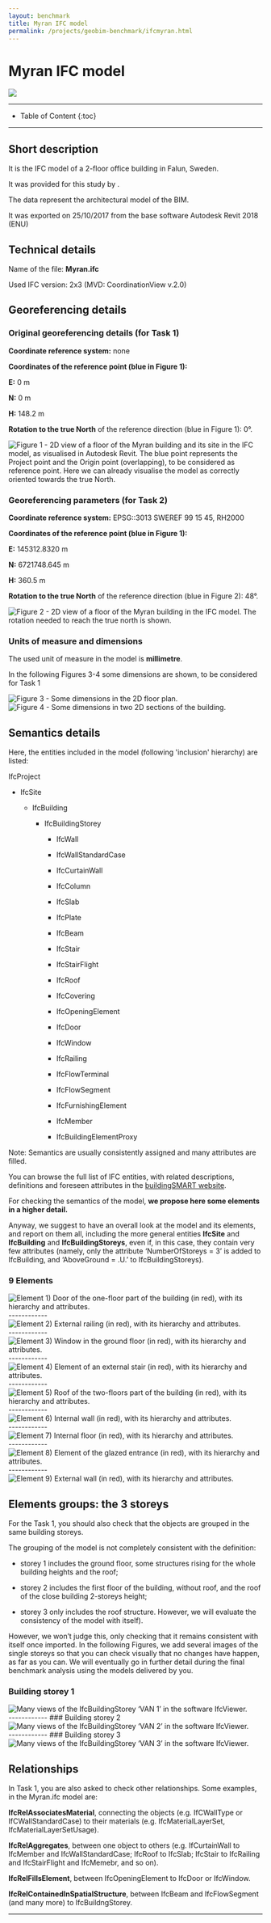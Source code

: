 ```yaml
---
layout: benchmark
title: Myran IFC model
permalink: /projects/geobim-benchmark/ifcmyran.html
---
```


<h1>Myran IFC model</h1>

<div class="row">
  <div class="col-sm-12 col-xs-12"><img class="img-responsive" src="{{ "/projects/geobim-benchmark/img/Myran-1.gif" }}"></div>
</div>

- - -

* Table of Content
{:toc}

- - -

## Short description

It is the IFC model of a 2-floor office building in Falun, Sweden.

It was provided for this study by .

The data represent the architectural model of the BIM.

It was exported on 25/10/2017 from the base software Autodesk Revit 2018 (ENU)

## Technical details

Name of the file: <strong>Myran.ifc</strong>

Used IFC version: 2x3 (MVD: CoordinationView v.2.0)

## Georeferencing details

### Original georeferencing details (for Task 1)
<strong>Coordinate reference system:</strong> none

<strong>Coordinates of the reference point (blue in Figure 1):</strong>

<strong>E:</strong> 0 m

<strong>N:</strong> 0 m

<strong>H:</strong> 148.2 m

<strong>Rotation to the true North</strong> of the reference direction (blue in Figure 1): 0°.

<div class="row">
	<img class="img-responsive" src="{{ "/projects/geobim-benchmark/img/Myran-Fig1.gif" }}" title="Figure 1 - 2D view of a floor of the Myran building and its site in the IFC model, as visualised in Autodesk Revit. The blue point represents the Project point and the Origin point (overlapping), to be considered as reference point. Here we can already visualise the model as correctly oriented towards the true North." style="max-height: 300px">
</div>


### Georeferencing parameters (for Task 2)
<strong>Coordinate reference system:</strong> EPSG::3013 SWEREF 99 15 45, RH2000

<strong>Coordinates of the reference point (blue in Figure 1):</strong>

<strong>E:</strong> 145312.8320 m

<strong>N:</strong> 6721748.645 m

<strong>H:</strong> 360.5 m

<strong>Rotation to the true North</strong> of the reference direction (blue in Figure 2): 48°.

<div class="row">
	<img class="img-responsive" src="{{ "/projects/geobim-benchmark/img/Myran-Fig2.gif" }}" title="Figure 2 - 2D view of a floor of the Myran building in the IFC model. The rotation needed to reach the true north is shown."  style="max-height: 300px">
</div>


### Units of measure and dimensions
The used unit of measure in the model is <strong>millimetre</strong>.

In the following Figures 3-4 some dimensions are shown, to be considered for Task 1


<div class="row">
	<img class="img-responsive" src="{{ "/projects/geobim-benchmark/img/Myran-Fig3.gif" }}" title="Figure 3 - Some dimensions in the 2D floor plan." >
</div>


<div class="row">
	<img class="img-responsive" src="{{ "/projects/geobim-benchmark/img/Myran-Fig4.gif" }}" title="Figure 4 - Some dimensions in two 2D sections of the building.">
</div>


## Semantics details

Here, the entities included in the model (following 'inclusion' hierarchy) are listed:

IfcProject

- IfcSite

  - IfcBuilding

    - IfcBuildingStorey

      - IfcWall

      - IfcWallStandardCase

      - IfcCurtainWall

      - IfcColumn

      - IfcSlab

      - IfcPlate

      - IfcBeam

      - IfcStair

      - IfcStairFlight

      - IfcRoof

      - IfcCovering

      - IfcOpeningElement

      - IfcDoor

      - IfcWindow

      - IfcRailing

      - IfcFlowTerminal

      - IfcFlowSegment

      - IfcFurnishingElement

      - IfcMember

      - IfcBuildingElementProxy

Note: Semantics are usually consistently assigned and many attributes are filled.

You can browse the full list of IFC entities, with related descriptions, definitions and foreseen attributes in the [buildingSMART website](http://standards.buildingsmart.org/IFC/RELEASE/IFC2x3/TC1/HTML/).


For checking the semantics of the model, <strong>we propose here some elements in a higher detail.</strong>

Anyway, we suggest to have an overall look at the model and its elements, and report on them all, including the more general entities <strong>IfcSite</strong> and <strong>IfcBuilding</strong> and <strong>IfcBuildingStoreys</strong>, even if, in this case, they contain very few attributes (namely, only the attribute ‘NumberOfStoreys = 3’ is added to IfcBuilding, and ‘AboveGround = .U.’ to IfcBuildingStoreys).


### 9 Elements

<div class="row">
	<img class="img-responsive" src="{{ "/projects/geobim-benchmark/img/Myran-Fig5.gif" }}" title="Element 1)	Door of the one-floor part of the building (in red), with its hierarchy and attributes." >
</div>
------------
<div class="row">
	<img class="img-responsive" src="{{ "/projects/geobim-benchmark/img/Myran-Fig6.gif" }}" title="Element 2)	External railing  (in red), with its hierarchy and attributes." >
</div>
------------
<div class="row">
	<img class="img-responsive" src="{{ "/projects/geobim-benchmark/img/Myran-Fig7.gif" }}" title="Element 3)	Window in the ground floor (in red), with its hierarchy and attributes." >
</div>
------------
<div class="row">
	<img class="img-responsive" src="{{ "/projects/geobim-benchmark/img/Myran-Fig8.gif" }}" title="Element 4)	Element of an external stair (in red), with its hierarchy and attributes." >
</div>
------------
<div class="row">
	<img class="img-responsive" src="{{ "/projects/geobim-benchmark/img/Myran-Fig9.gif" }}" title="Element 5)	Roof of the two-floors part of the building (in red), with its hierarchy and attributes." >
</div>
------------
<div class="row">
	<img class="img-responsive" src="{{ "/projects/geobim-benchmark/img/Myran-Fig10.gif" }}" title="Element 6)	Internal wall (in red), with its hierarchy and attributes." >
</div>
------------
<div class="row">
	<img class="img-responsive" src="{{ "/projects/geobim-benchmark/img/Myran-Fig11.gif" }}" title="Element 7)	Internal floor (in red), with its hierarchy and attributes." >
</div>
------------
<div class="row">
	<img class="img-responsive" src="{{ "/projects/geobim-benchmark/img/Myran-Fig12.gif" }}" title="Element 8)	Element of the glazed entrance (in red), with its hierarchy and attributes." >
</div>
------------
<div class="row">
	<img class="img-responsive" src="{{ "/projects/geobim-benchmark/img/Myran-Fig13.gif" }}" title="Element 9)	External wall (in red), with its hierarchy and attributes." >
</div>


## Elements groups: the 3 storeys

For the Task 1, you should also check that the objects are grouped in the same building storeys.

The grouping of the model is not completely consistent with the definition:

* storey 1 includes the ground floor, some structures rising for the whole building heights and the roof;

* storey 2 includes the first floor of the building, without roof, and the roof of the close building 2-storeys height;

* storey 3 only includes the roof structure. However, we will evaluate the consistency of the model with itself).

However, we won’t judge this, only checking that it remains consistent with itself once imported. In the following Figures, we add several images of the single storeys so that you can check visually that no changes have happen, as far as you can. We will eventually go in further detail during the final benchmark analysis using the models delivered by you.

### Building storey 1

<div class="row">
	<img class="img-responsive" src="{{ "/projects/geobim-benchmark/img/Myran-Fig14.gif" }}" title="Many views of the IfcBuildingStorey ‘VAN 1’ in the software IfcViewer." >
</div>
------------
### Building storey 2

<div class="row">
	<img class="img-responsive" src="{{ "/projects/geobim-benchmark/img/Myran-Fig15.gif" }}" title="Many views of the IfcBuildingStorey ‘VAN 2’ in the software IfcViewer." >
</div>
------------
### Building storey 3

<div class="row">
	<img class="img-responsive" src="{{ "/projects/geobim-benchmark/img/Myran-Fig16.gif" }}" title="Many views of the IfcBuildingStorey ‘VAN 3’ in the software IfcViewer." >
</div>

## Relationships

In Task 1, you are also asked to check other relationships.
Some examples, in the Myran.ifc model are:

<strong>IfcRelAssociatesMaterial</strong>, connecting the objects (e.g. IfCWallType or IfCWallStandardCase) to their materials (e.g. IfcMaterialLayerSet, IfcMaterialLayerSetUsage).

<strong>IfcRelAggregates</strong>, between one object to others (e.g. IfCurtainWall to IfcMember and IfcWallStandardCase; IfcRoof to IfcSlab; IfcStair to IfcRailing and IfcStairFlight and IfcMemebr, and so on).

<strong>IfcRelFillsElement</strong>, between IfcOpeningElement to IfcDoor or IfcWindow.

<strong>IfcRelContainedInSpatialStructure</strong>, between IfcBeam and IfcFlowSegment (and many more) to IfcBuildngStorey.


 - - -
